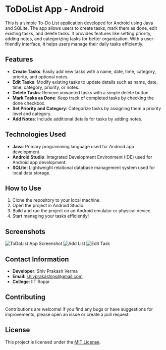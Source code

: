 # ToDoList App - Android



This is a simple To-Do List application developed for Android using Java and SQLite. The app allows users to create tasks, mark them as done, edit existing tasks, and delete tasks. It provides features like setting priority, adding notes, and categorizing tasks for better organization. With a user-friendly interface, it helps users manage their daily tasks efficiently.

## Features
- **Create Tasks**: Easily add new tasks with a name, date, time, category, priority, and optional notes.
- **Edit Tasks**: Modify existing tasks to update details such as name, date, time, category, priority, or notes.
- **Delete Tasks**: Remove unwanted tasks with a simple delete button.
- **Mark Tasks as Done**: Keep track of completed tasks by checking the done checkbox.
- **Set Priority and Category**: Categorize tasks by assigning them a priority level and category.
- **Add Notes**: Include additional details for tasks by adding notes.

## Technologies Used
- **Java**: Primary programming language used for Android app development.
- **Android Studio**: Integrated Development Environment (IDE) used for Android app development.
- **SQLite**: Lightweight relational database management system used for local data storage.

## How to Use
1. Clone the repository to your local machine.
2. Open the project in Android Studio.
3. Build and run the project on an Android emulator or physical device.
4. Start managing your tasks efficiently!

## Screenshots
![ToDoList App Screenshot](app/Tasks.png)
![Add List](app/add_tasks.png)
![Edit Task](app/edit_tasks.png)
## Contact Information

- **Developer**: Shiv Prakash Verma
- **Email**: shivprakashlps@gmail.com
- **College**: IIT Ropar
## Contributing
Contributions are welcome! If you find any bugs or have suggestions for improvements, please open an issue or create a pull request.

## License
This project is licensed under the [MIT License](LICENSE).
